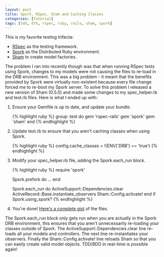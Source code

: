 ```yaml
---
layout: post
title: Spork, RSpec, Sham and Caching Classes
categories: [Tutorial]
tags: [tdd, drb, rspec, ruby, rails, sham, spork]
---
```


This is my favorite testing trifecta:

  * [RSpec](https://github.com/rspec/rspec) as the testing framework.
  * [Spork](https://rubygems.org/gems/spork) as the Distributed Ruby environment.
  * [Sham](https://github.com/panthomakos/sham) to create model factories.

The problem I ran into recently though was that when running RSpec tests using
Spork, changes to my models were not causing the files to re-load in the DRB
environment.  This was a big problem - it meant that the benefits provided by
Spork were virtually non-existent because every file change forced me to re-boot
my Spork server. To solve this problem I released a new version of Sham (0.5.0)
and made some changes to my spec_helper.rb and test.rb files. Here is what I
ended up with:

<ol>
<li>
Ensure your Gemfile is up to date, and update your bundle.

{% highlight ruby %}
group :test do
  gem 'rspec-rails'
  gem 'spork'
  gem 'sham'
end
{% endhighlight %}
</li>
<li>
Update test.rb to ensure that you aren't caching classes when using Spork.

{% highlight ruby %}
config.cache_classes = !(ENV['DRB'] == 'true')
{% endhighlight %}
</li>
<li>
Modify your spec_helper.rb file, adding the Spork.each_run block.

{% highlight ruby %}
require 'spork'

Spork.prefork do
  ...
end

Spork.each_run do
  ActiveSupport::Dependencies.clear
  ActiveRecord::Base.instantiate_observers
  Sham::Config.activate!
end if Spork.using_spork?
{% endhighlight %}
</li>
<li>
You're done! <a href="https://gist.github.com/979222">Here's a complete gist</a>
of the files.
</li>
</ol>

The Spork.each_run block only gets run when you are actually in the Spork DRB
environment, this ensures that you aren't unnecessarily re-loading your classes
outside of Spork.  The ActiveSupport::Dependencies.clear line re-loads all your
models and controllers. The next line re-instantiates your observers. Finally
the Sham::Config.activate! line reloads Sham so that you can easily create valid
model objects. TDD/BDD in real-time is possible again!
